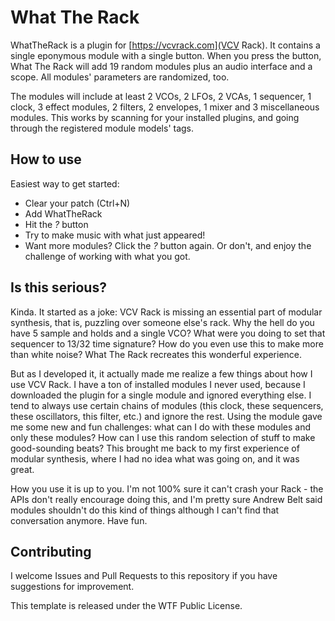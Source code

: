 
# What The Rack

WhatTheRack is a plugin for [https://vcvrack.com](VCV Rack). It
contains a single eponymous module with a single button. When you
press the button, What The Rack will add 19 random modules plus an
audio interface and a scope. All modules' parameters are randomized,
too.

The modules will include at least 2 VCOs, 2 LFOs, 2 VCAs, 1 sequencer,
1 clock, 3 effect modules, 2 filters, 2 envelopes, 1 mixer and 3
miscellaneous modules. This works by scanning for your installed
plugins, and going through the registered module models' tags.

## How to use

Easiest way to get started:

* Clear your patch (Ctrl+N)
* Add WhatTheRack
* Hit the *?* button
* Try to make music with what just appeared!
* Want more modules? Click the *?* button again. Or don't, and enjoy
  the challenge of working with what you got.

## Is this serious?

Kinda. It started as a joke: VCV Rack is missing an essential part of
modular synthesis, that is, puzzling over someone else's rack. Why the
hell do you have 5 sample and holds and a single VCO? What were you
doing to set that sequencer to 13/32 time signature? How do you even
use this to make more than white noise? What The Rack recreates this
wonderful experience.

But as I developed it, it actually made me realize a few things about
how I use VCV Rack. I have a ton of installed modules I never used,
because I downloaded the plugin for a single module and ignored
everything else. I tend to always use certain chains of modules (this
clock, these sequencers, these oscillators, this filter, etc.) and
ignore the rest. Using the module gave me some new and fun challenges:
what can I do with these modules and only these modules? How can I use
this random selection of stuff to make good-sounding beats? This
brought me back to my first experience of modular synthesis, where I
had no idea what was going on, and it was great.

How you use it is up to you. I'm not 100% sure it can't crash your
Rack - the APIs don't really encourage doing this, and I'm pretty sure
Andrew Belt said modules shouldn't do this kind of things although I
can't find that conversation anymore. Have fun.

## Contributing

I welcome Issues and Pull Requests to this repository if you have
suggestions for improvement.

This template is released under the WTF Public License.
